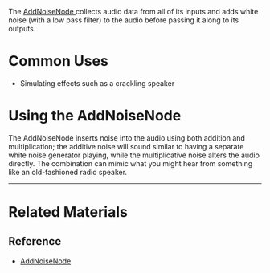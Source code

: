 The [ AddNoiseNode ](https://github.com/PlasmaEngine/PlasmaDocs/blob/master/code_reference/class_reference/addnoisenode.markdown) collects audio data from all of its inputs and adds white noise (with a low pass filter) to the audio before passing it along to its outputs.

 # Common Uses

- Simulating effects such as a crackling speaker

 # Using the AddNoiseNode

The AddNoiseNode inserts noise into the audio using both addition and multiplication; the additive noise will sound similar to having a separate white noise generator playing, while the multiplicative noise alters the audio directly. The combination can mimic what you might hear from something like an old-fashioned radio speaker.

---
 # Related Materials

 ## Reference

- [ AddNoiseNode ](https://github.com/PlasmaEngine/PlasmaDocs/blob/master/code_reference/class_reference/addnoisenode.markdown) 

 